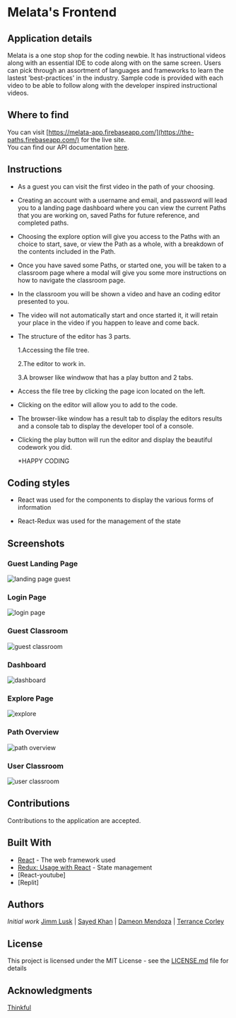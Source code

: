 # Melata's Frontend

## Application details

  Melata is a one stop shop for the coding newbie. It has instructional videos along with an essential IDE to code along with on the same screen. Users can pick through an assortment of languages and frameworks to learn the lastest 'best-practices' in the industry. Sample code is provided with each video to be able to follow along with the developer inspired instructional videos.


## Where to find

You can visit  [https://melata-app.firebaseapp.com/](https://the-paths.firebaseapp.com/) for the live site.  
You can find our API documentation [here](https://github.com/ThePaths/firebase-server).

## Instructions

- As a guest you can visit the first video in the path of your choosing.

- Creating an account with a username and email, and password will lead you to a landing page dashboard where you can view the current Paths that you are working on, saved Paths for future reference, and completed paths.

- Choosing the explore option will give you access to the Paths with an choice to start, save, or view the Path as a whole, with a breakdown of the contents included in the Path. 

- Once you have saved some Paths, or started one, you will be taken to a classroom page where a modal will give you some more instructions on how to navigate the classroom page. 

- In the classroom you will be shown a video and have an coding editor presented to you.

- The video will not automatically start and once started it, it will retain your place in the video if you happen to leave and come back.

- The structure of the editor has 3 parts.

   1.Accessing the file tree.

   2.The editor to work in. 

   3.A browser like windwow that has a play button and 2 tabs. 

- Access the file tree by clicking the page icon located on the left. 

- Clicking on the editor will allow you to add to the code.

- The browser-like window has a result tab to display the editors results and a console tab to display the developer tool of a console. 

- Clicking the play button will run the editor and display the beautiful codework you did. 

  *HAPPY CODING
## Coding styles

- React was used for the components to display the various forms of information

- React-Redux was used for the management of the state

## Screenshots
### Guest Landing Page
![landing page guest](./assets/img/landing-pg-guest.png "landing page guest screenshot")  

### Login Page
![login page](./assets/img/login-pg.png "login page screenshot")  

### Guest Classroom 
![guest classroom](./assets/img/guest-classroom.png "guest classroom screenshot")  

### Dashboard
![dashboard](./assets/img/dashboard.png "dashboard screenshot")  

### Explore Page
![explore](./assets/img/explore-pg.png "explore page screenshot")  

### Path Overview 
![path overview](./assets/img/path-overview.png "path overview screenshot")  

### User Classroom
![user classroom](./assets/img/user-classroom.png "user classroom screenshot")  

## Contributions

Contributions to the application are accepted. 

## Built With

- [React](https://github.com/gitname/react-gh-pages) - The web framework used
- [Redux: Usage with React](https://redux.js.org/basics/usage-with-react) - State management
- [React-youtube]
- [Replit]

## Authors

 *Initial work* 
[Jimm Lusk](https://github.com/jimmlusk) | [Sayed Khan](https://github.com/arsalonk) | [Dameon Mendoza](https://github.com/Dameon1) | [Terrance Corley](https://terrancecorley.com)

## License

This project is licensed under the MIT License - see the [LICENSE.md](LICENSE.md) file for details

## Acknowledgments

[Thinkful](https://www.thinkful.com/)
